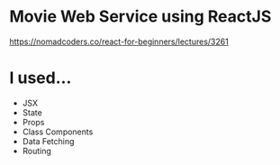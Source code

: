 # Movie Web Service using ReactJS

https://nomadcoders.co/react-for-beginners/lectures/3261

# I used...
- JSX
- State
- Props
- Class Components
- Data Fetching
- Routing
